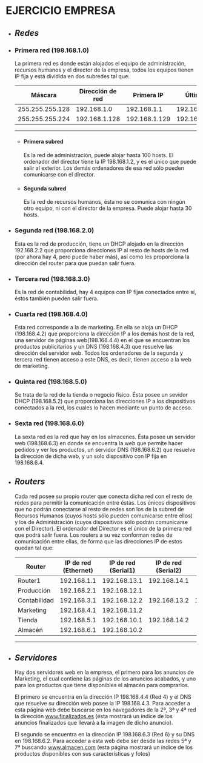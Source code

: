 # EJERCICIO EMPRESA
* ## *Redes*
* ### Primera red (198.168.1.0)
    La primera red es donde están alojados el equipo de administración, recursos humanos y el director de la empresa, todos los equipos tienen IP fija y está dividida en dos subredes tal que:
 
  Máscara | Dirección de red | Primera IP | Última IP | Broadcast
  ------- | ---------------- | ---------- | --------- | ---------
  255.255.255.128 | 192.168.1.0 | 192.168.1.1 | 192.168.1.126 | 192.168.1.127
  255.255.255.224 | 192.168.1.128 | 192.168.1.129 | 192.168.1.158 | 192.168.1.159
  --------------------------------------
   * #### Primera subred
       Es la red de administración, puede alojar hasta 100 hosts. El ordenador del director tiene la IP 198.168.1.2, y es el único que puede salir al exterior. Los demás ordenadores de esa red sólo pueden comunicarse con el director.
   * #### Segunda subred 
       Es la red de recursos humanos, ésta no se comunica con ningún otro equipo, ni con el director de la empresa. Puede alojar hasta 30 hosts.
* ### Segunda red (198.168.2.0)
    Esta es la red de producción, tiene un DHCP alojado en la dirección 192.168.2.2 que proporciona direcciones IP al resto de hosts de la red (por ahora hay 4, pero puede haber más), así como les proporciona la dirección del router para que puedan salir fuera.
* ### Tercera red (198.168.3.0)
    Es la red de contabilidad, hay 4 equipos con IP fijas conectados entre sí, éstos también pueden salir fuera.
* ###  Cuarta red (198.168.4.0)
    Esta red corresponde a la de marketing. En ella se aloja un DHCP (198.168.4.2) que proporciona la dirección IP a los demás host de la red, una servidor de páginas web(198.168.4.4) en el que se encuentran los productos publicitarios y un DNS (198.168.4.3) que resuelve las dirección del servidor web. Todos los ordenadores de la segunda y tercera red tienen acceso a este DNS, es decir, tienen acceso a la web de marketing.
* ### Quinta red (198.168.5.0)
    Se trata de la red de la tienda o negocio físico. Ésta posee un sevidor DHCP (198.168.5.2) que proporciona las direcciones IP a los dispositivos conectados a la red, los cuales lo hacen mediante un punto de acceso.
* ### Sexta red (198.168.6.0)
    La sexta red es la red que hay en los almacenes. Ésta posee un servidor web (198.168.6.3) en donde se encuentra la web que permite hacer pedidos y ver los productos, un servidor DNS (198.168.6.2) que resuelve la dirección de dicha web, y un solo dispositivo con IP fija en 198.168.6.4.
* ## *Routers*
    Cada red posee su propio router que conecta dicha red con el resto de redes para permitir la comunicación entre éstas. Los únicos dispositivos que no podrán conectarse al resto de redes son los de la subred de Recursos Humanos (cuyos hosts sólo pueden comunicarse entre ellos) y los de Administración (cuyos dispositivos sólo podrán comunicarse con el Director). El ordenador del Director es el único de la primera red que podrá salir fuera. 
    Los routers a su vez conforman redes de comunicación entre ellas, de forma que las direcciones IP de estos quedan tal que:
    
  Router| IP de red (Ethernet) | IP de red (Serial1) | IP de red (Serial2) | IP de red (Serial3)
  ------- | ---------------- | ---------- | --------- | ---------
  Router1 | 192.168.1.1 | 192.168.13.1 | 192.168.14.1 | 
  Producción | 192.168.2.1 | 192.168.12.1 |   |  
  Contabilidad | 192.168.3.1 | 192.168.12.2 | 192.168.13.2 | 192.168.11.1
  Marketing | 192.168.4.1 | 192.168.11.2 |   |  
  Tienda | 192.168.5.1 | 192.168.10.1 | 192.168.14.2 |  
  Almacén | 192.168.6.1 | 192.168.10.2 |   |  
  --------------------------------------
* ## *Servidores*
    Hay dos servidores web en la empresa, el primero para los anuncios de Marketing, el cual contiene las páginas de los anuncios acabados, y uno para los productos que tiene disponibles el almacén para comprarlos.   
    
    El primero se encuentra en la dirección IP 198.168.4.4 (Red 4) y el DNS que resuelve su dirección web posee la IP 198.168.4.3. Para acceder a esta página web debe buscarse en los navegadores de la 2ª, 3ª y 4ª red la dirección www.finalizados.es (ésta mostrará un índice de los anuncios finalizados que llevará a la imagen de dicho anuncio).   
    
    El segundo se encuentra en la dirección IP 198.168.6.3 (Red 6) y su DNS en 198.168.6.2. Para acceder a esta web debe ser desde las redes 5ª y 7ª buscando www.almacen.com (esta página mostrará un índice de los productos disponibles con sus características y fotos)
